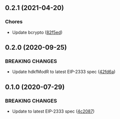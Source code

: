 ## 0.2.1 (2021-04-20)

### Chores

- Update bcrypto ([82f5ed](https://github.com/chainsafe/bls-hd-key/commit/82f5ed))

## 0.2.0 (2020-09-25)

### BREAKING CHANGES

- Update hdkfModR to latest EIP-2333 spec ([42fd6a](https://github.com/chainsafe/bls-hd-key/commit/42fd6a))

## 0.1.0 (2020-07-29)

### BREAKING CHANGES

- Update to latest EIP-2333 spec ([4c2087](https://github.com/chainsafe/bls-hd-key/commit/4c2087))
